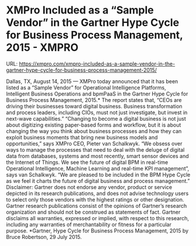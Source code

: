 # XMPro Included as a “Sample Vendor” in the Gartner Hype Cycle for Business Process Management, 2015 - XMPRO

URL: https://xmpro.com/xmpro-included-as-a-sample-vendor-in-the-gartner-hype-cycle-for-business-process-management-2015/

Dallas, TX, August 14, 2015 — XMPro today announced that it has been listed as a “Sample Vendor” for Operational Intelligence Platforms, Intelligent Business Operations and bpmPaaS in the Gartner Hype Cycle for Business Process Management, 2015.*
The report states that, “CEOs are driving their businesses toward digital business. Business transformation and process leaders, including CIOs, must not just investigate, but invest in next-wave capabilities.”
“Changing to become a digital business is not just about digitizing existing paper-based forms and workflow, but it is about changing the way you think about business processes and how they can exploit business moments that bring new business models and opportunities,” says XMPro CEO, Pieter van Schalkwyk. “We obsess over ways to manage the processes that need to deal with the deluge of digital data from databases, systems and most recently, smart sensor devices and the Internet of Things. We see the future of digital BPM in real-time Operational Intelligence, Machine Learning and real-time KPI management”, says van Schalkwyk. “We are pleased to be included in the BPM Hype Cycle as we feel it charts the future of digital business and process management.”
Disclaimer:
Gartner does not endorse any vendor, product or service depicted in its research publications, and does not advise technology users to select only those vendors with the highest ratings or other designation. Gartner research publications consist of the opinions of Gartner’s research organization and should not be construed as statements of fact. Gartner disclaims all warranties, expressed or implied, with respect to this research, including any warranties of merchantability or fitness for a particular purpose.
*Gartner, Hype Cycle for Business Process Management, 2015 by Bruce Robertson, 29 July 2015. 